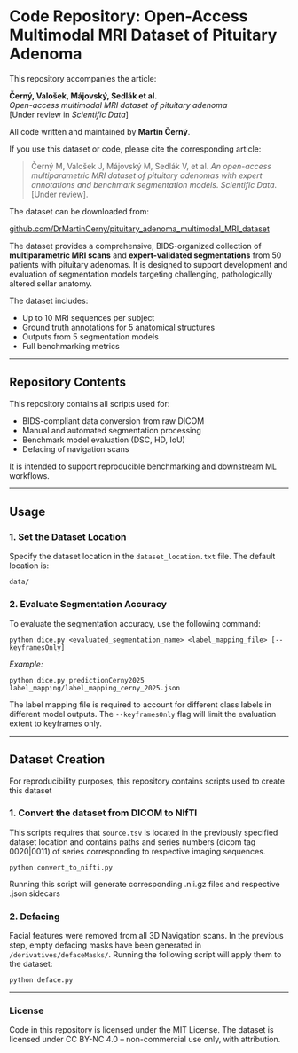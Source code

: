 # Code Repository: Open-Access Multimodal MRI Dataset of Pituitary Adenoma

This repository accompanies the article:

**Černý, Valošek, Májovský, Sedlák et al.**  
*Open-access multimodal MRI dataset of pituitary adenoma*  
[Under review in *Scientific Data*]

All code written and maintained by **Martin Černý**.

If you use this dataset or code, please cite the corresponding article:

> Černý M, Valošek J, Májovský M, Sedlák V, et al. *An open-access multiparametric MRI dataset of pituitary adenomas with expert annotations and benchmark segmentation models*. *Scientific Data*. [Under review].

The dataset can be downloaded from:

[github.com/DrMartinCerny/pituitary_adenoma_multimodal_MRI_dataset](https://github.com/DrMartinCerny/pituitary_adenoma_multimodal_MRI_dataset)

The dataset provides a comprehensive, BIDS-organized collection of **multiparametric MRI scans** and **expert-validated segmentations** from 50 patients with pituitary adenomas. It is designed to support development and evaluation of segmentation models targeting challenging, pathologically altered sellar anatomy.

The dataset includes:
- Up to 10 MRI sequences per subject
- Ground truth annotations for 5 anatomical structures
- Outputs from 5 segmentation models
- Full benchmarking metrics

---

## Repository Contents

This repository contains all scripts used for:
- BIDS-compliant data conversion from raw DICOM
- Manual and automated segmentation processing
- Benchmark model evaluation (DSC, HD, IoU)
- Defacing of navigation scans

It is intended to support reproducible benchmarking and downstream ML workflows.

---

## Usage  

### 1. Set the Dataset Location  
Specify the dataset location in the `dataset_location.txt` file. The default location is:

```data/```

### 2. Evaluate Segmentation Accuracy
To evaluate the segmentation accuracy, use the following command:

```python dice.py <evaluated_segmentation_name> <label_mapping_file> [--keyframesOnly]```

*Example:*

```python dice.py predictionCerny2025 label_mapping/label_mapping_cerny_2025.json```

The label mapping file is required to account for different class labels in different model outputs. The `--keyframesOnly` flag will limit the evaluation extent to keyframes only.

---

## Dataset Creation

For reproducibility purposes, this repository contains scripts used to create this dataset

### 1. Convert the dataset from DICOM to NIfTI
This scripts requires that `source.tsv` is located in the previously specified dataset location and contains paths and series numbers (dicom tag 0020|0011) of series corresponding to respective imaging sequences.

```python convert_to_nifti.py```

Running this script will generate corresponding .nii.gz files and respective .json sidecars

### 2. Defacing
Facial features were removed from all 3D Navigation scans. In the previous step, empty defacing masks have been generated in `/derivatives/defaceMasks/`. Running the following script will apply them to the dataset:

```python deface.py```

---

### License

Code in this repository is licensed under the MIT License.
The dataset is licensed under CC BY-NC 4.0 – non-commercial use only, with attribution.